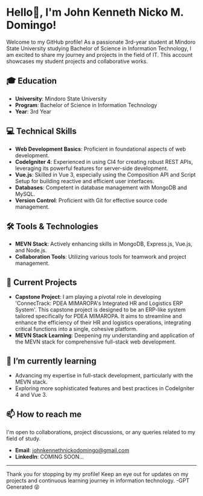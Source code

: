 # Hello👋, I'm John Kenneth Nicko M. Domingo!

Welcome to my GitHub profile! As a passionate 3rd-year student at Mindoro State University studying Bachelor of Science in Information Technology, I am excited to share my journey and projects in the field of IT. This account showcases my student projects and collaborative works.

## 🎓 Education
- **University**: Mindoro State University
- **Program**: Bachelor of Science in Information Technology
- **Year**: 3rd Year

## 💻 Technical Skills
- **Web Development Basics**: Proficient in foundational aspects of web development.
- **CodeIgniter 4**: Experienced in using CI4 for creating robust REST APIs, leveraging its powerful features for server-side development.
- **Vue.js**: Skilled in Vue 3, especially using the Composition API and Script Setup for building reactive and efficient user interfaces.
- **Databases**: Competent in database management with MongoDB and MySQL.
- **Version Control**: Proficient with Git for effective source code management.

## 🛠 Tools & Technologies
- **MEVN Stack**: Actively enhancing skills in MongoDB, Express.js, Vue.js, and Node.js.
- **Collaboration Tools**: Utilizing various tools for teamwork and project management.

## 🚀 Current Projects
- **Capstone Project**: I am playing a pivotal role in developing 'ConnecTrack: PDEA MIMAROPA's Integrated HR and Logistics ERP System'. This capstone project is designed to be an ERP-like system tailored specifically for PDEA MIMAROPA. It aims to streamline and enhance the efficiency of their HR and logistics operations, integrating critical functions into a single, cohesive platform.
- **MEVN Stack Learning**: Deepening my understanding and application of the MEVN stack for comprehensive full-stack web development.

## 🌱 I’m currently learning
- Advancing my expertise in full-stack development, particularly with the MEVN stack.
- Exploring more sophisticated features and best practices in CodeIgniter 4 and Vue 3.

## 📫 How to reach me
I'm open to collaborations, project discussions, or any queries related to my field of study.

- **Email**: johnkennethnickodomingo@gmail.com
- **LinkedIn**: COMING SOON...

---

Thank you for stopping by my profile! Keep an eye out for updates on my projects and continuous learning journey in information technology.
-GPT Generated 😝 
